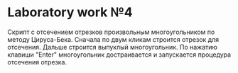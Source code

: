 # Laboratory work №4

Скрипт с отсечением отрезков произвольным многоугольником по методу Цируса-Бека. 
Сначала по двум кликам строится отрезок для отсечения. Дальше строится выпуклый многоугольник. 
По нажатию клавиши "Enter" многоугольник достраивается и запускается процедура отсечения отрезка.
